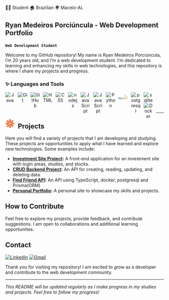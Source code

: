 👨‍💻 Student 🏠 Brazilian 🌍 Maceió-AL

## Ryan Medeiros Porciúncula -  Web Development Portfolio

**`Web Development Student`**

Welcome to my GitHub repository! My name is Ryan Medeiros Porciúncula, I’m 20 years old, and I’m a web development student. I’m dedicated to learning and enhancing my skills in web technologies, and this repository is where I share my projects and progress.

### ✨ Languages and Tools

<p align="center">
  <img align="left" alt="Java" width="30px" style="padding-right:10px;" src="https://cdn.jsdelivr.net/gh/devicons/devicon/icons/java/java-original.svg"/>
  <img align="left" alt="Git" width="30px" style="padding-right:10px;" src="https://cdn.jsdelivr.net/gh/devicons/devicon/icons/git/git-original.svg" />
  <img align="left" alt="GitHub" width="30px" style="padding-right:10px;" src="https://cdn.jsdelivr.net/gh/devicons/devicon/icons/github/github-original.svg" />
  <img align="left" alt="HTML" width="30px" style="padding-right:10px;" src="https://cdn.jsdelivr.net/gh/devicons/devicon/icons/html5/html5-plain.svg" />
  <img align="left" alt="CSS" width="30px" style="padding-right:10px;" src="https://cdn.jsdelivr.net/gh/devicons/devicon/icons/css3/css3-plain.svg" />
  <img align="left" alt="nodejs" width="30px" style="padding-right:10px;" src="https://cdn.jsdelivr.net/gh/devicons/devicon/icons/typescript/typescript-plain.svg" />
  <img align="left" alt="JavaScript" width="30px" style="padding-right:10px;" src="https://cdn.jsdelivr.net/gh/devicons/devicon/icons/nodejs/nodejs-plain.svg" />
  <img align="left" alt="JavaScript" width="30px" style="padding-right:10px;" src="https://cdn.jsdelivr.net/gh/devicons/devicon/icons/javascript/javascript-plain.svg" />
  <img align="left" alt="Python" width="30px" style="padding-right:10px;" src="https://cdn.jsdelivr.net/gh/devicons/devicon/icons/python/python-plain.svg" />
  <img align="left" alt="MySQL" width="30px" style="padding-right:10px;" src="https://github.com/devicons/devicon/blob/v2.16.0/icons/mysql/mysql-original-wordmark.svg" />
  <img align="left" alt="postgresql" width="30px" style="padding-right:10px;" src="https://cdn.jsdelivr.net/gh/devicons/devicon/icons/postgresql/postgresql-plain.svg" />
  <img align="left" alt="sqlite" width="30px" style="padding-right:10px;" src="https://cdn.jsdelivr.net/gh/devicons/devicon/icons/sqlite/sqlite-plain.svg" />
  <img align="left" alt="Docker" width="30px" style="padding-right:10px;" src="https://cdn.jsdelivr.net/gh/devicons/devicon/icons/docker/docker-plain.svg" />
  <img align="left" alt="knex" width="30px" style="padding-right:10px;" src="https://github.com/devicons/devicon/blob/v2.16.0/icons/knexjs/knexjs-original.svg" />

</p>

</br>
</br>
</br>

---

## Projects

Here you will find a variety of projects that I am developing and studying. These projects are opportunities to apply what I have learned and explore new technologies. Some examples include:

- **[Investment Site Project](https://github.com/Ryanmedeirosp/Projeto-Integrador):** A front-end application for an investment site with login areas, studies, and stocks.
- **[CRUD Backend Project](https://github.com/juneonju/Back-End-Projeto-Integrador):** An API for creating, reading, updating, and deleting data.
- **[Find Friend API](https://github.com/Ryanmedeirosp/FindFriendAPI):** An API using TypeScript, docker, postgresql and Prisma(ORM)
- **[Personal Portfolio](https://ryanmedeirosp.github.io/PersonalSite):** A personal site to showcase my skills and projects.

## How to Contribute

Feel free to explore my projects, provide feedback, and contribute suggestions. I am open to collaborations and additional learning opportunities.

## Contact

<a href="https://www.linkedin.com/in/ryan-medeiros-porciuncula-796b92246/"><img src="https://img.shields.io/badge/linkedin-%231E77B2.svg?&style=for-the-badge&logo=linkedin&logoColor=white" alt="LinkedIn"></a>
<a href="mailto:ryan.mporciuncula@gmail.com"><img src="https://img.shields.io/badge/-ryan.mporciuncula@gmail.com-c62828?style=for-the-badge&logo=gmail&labelColor=8e0000&logoColor=white" alt="Gmail"></a>


Thank you for visiting my repository! I am excited to grow as a developer and contribute to the web development community.

---

*This README will be updated regularly as I make progress in my studies and projects. Feel free to follow my progress!*







